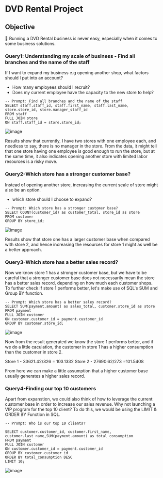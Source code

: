# DVD Rental Project

## Objective
🤔 Running a DVD Rental business is never easy, especially when it comes to some business solutions.

### Query1: Understanding my scale of business - Find all branches and the name of the staff 

If I want to expand my business e.g opening another shop, what factors should I put into an account?
- How many employees should I recruit?
- Does my current employee have the capacity to the new store to help?

```
-- Prompt: Find all branches and the name of the staff  
SELECT staff.staff_id, staff.first_name, staff.last_name, store.store_id, store.manager_staff_id
FROM staff
FULL JOIN store
ON staff.staff_id = store.store_id;
```
![image](https://github.com/Cathytsy/DVD-SQL-Project/assets/147212218/146478fe-7d29-4e1a-96a9-1852f202f711)

Results show that currently, I have two stores with one employee each, and needless to say, there is no manager in the store.
From the data, it might tell that one store having one employee is good enough to run the store, but at the same time, it also indicates opening another store with limited labor resources is a risky move. 

### Query2-Which store has a stronger customer base?

Instead of opening another store, increasing the current scale of store might also be an option.
- which store should I choose to expand?
  
```
-- Prompt: Which store has a stronger customer base?
SELECT COUNT(customer_id) as customer_total, store_id as store
FROM customer
GROUP BY store_id;
```
![image](https://github.com/Cathytsy/DVD-SQL-Project/assets/147212218/1f6186db-ec83-4ccc-88a5-dc79766d7975)

Results show that store one has a larger customer base when compared with store 2, and hence increasing the resources for store 1 might as well be a better approach. 

### Query3-Which store has a better sales record? 

Now we know store 1 has a stronger customer base, but we have to be careful that a stronger customer base does not necessarily mean the store has a better sales record, depending on how much each customer shops. To further check if store 1 performs better, let's make use of SQL's SUM and Group BY function.

```
-- Prompt: Which store has a better sales record? 
SELECT SUM(payment.amount) as sales_total, customer.store_id as store
FROM payment 
FULL JOIN customer
ON customer.customer_id = payment.customer_id
GROUP BY customer.store_id;
```
![image](https://github.com/Cathytsy/DVD-SQL-Project/assets/147212218/5f41017d-9cbf-4a6d-8769-909328111fb3)

Now from the result generated we know the store 1 performs better, and if we do a little caculation, the customer in store 1 has a higher consumption than the customer in store 2. 

Store 1 - 33621.42/326 = 103.1332
Store 2 - 27690.62/273 =101.5408

From here we can make a little assumption that a higher customer base usually generates a higher sales record.

### Query4-Finding our top 10 customers 

Apart from expanstion, we could also think of how to leverage the current customer base in order to increase our sales revenue. Why not launching a VIP program for the top 10 client? To do this, we would be using the LIMIT & ORDER BY Function in SQL. 

```
-- Prompt: Who is our top 10 clients?

SELECT customer.customer_id, customer.first_name, customer.last_name,SUM(payment.amount) as total_consumption
FROM payment 
FULL JOIN customer
ON customer.customer_id = payment.customer_id
GROUP BY customer.customer_id
ORDER BY total_consumption DESC
LIMIT 10;

```
![image](https://github.com/Cathytsy/DVD-SQL-Project/assets/147212218/7efee866-0063-4ea3-8235-54954e398c90)


